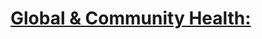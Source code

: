 <!--
Filename: 	2019-mm-dd_yoMF.md
Project: 	/Users/shume/Developer/physician/Neurol/GaCH
Author: 	shumez <https://github.com/shumez>
Created: 	2019-04-09 16:48:8
Modified: 	2019-04-23 14:26:2
-----
Copyright (c) 2019 shumez
-->

# [Global & Community Health: ][2019_]

##


##

<!-- ref -->
[2019_]: .

<!-- fig -->
